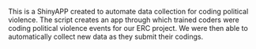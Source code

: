 This is a ShinyAPP created to automate data collection for coding political violence.
The script creates an app through which trained coders were coding political violence events for our ERC project. We were then able to automatically collect new data as they submit their codings.
